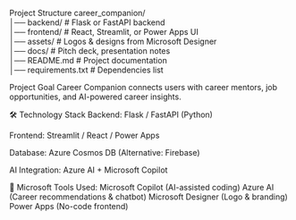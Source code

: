 Project Structure
career_companion/  
│── backend/ # Flask or FastAPI backend  
│── frontend/ # React, Streamlit, or Power Apps UI  
│── assets/ # Logos & designs from Microsoft Designer  
│── docs/ # Pitch deck, presentation notes  
│── README.md # Project documentation  
│── requirements.txt # Dependencies list

Project Goal
Career Companion connects users with career mentors, job opportunities, and AI-powered career insights.

🛠 Technology Stack
Backend: Flask / FastAPI (Python)

Frontend: Streamlit / React / Power Apps

Database: Azure Cosmos DB (Alternative: Firebase)

AI Integration: Azure AI + Microsoft Copilot

🔹 Microsoft Tools Used:
Microsoft Copilot (AI-assisted coding)
Azure AI (Career recommendations & chatbot)
Microsoft Designer (Logo & branding)
Power Apps (No-code frontend)
